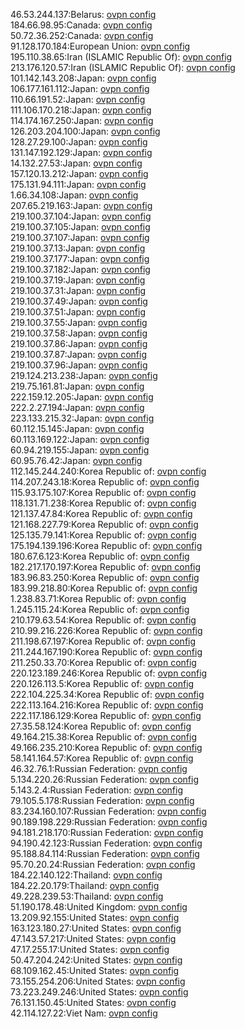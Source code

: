 46.53.244.137:Belarus: [ovpn config](vpn/46_53_244_137.ovpn)  
184.66.98.95:Canada: [ovpn config](vpn/184_66_98_95.ovpn)  
50.72.36.252:Canada: [ovpn config](vpn/50_72_36_252.ovpn)  
91.128.170.184:European Union: [ovpn config](vpn/91_128_170_184.ovpn)  
195.110.38.65:Iran (ISLAMIC Republic Of): [ovpn config](vpn/195_110_38_65.ovpn)  
213.176.120.57:Iran (ISLAMIC Republic Of): [ovpn config](vpn/213_176_120_57.ovpn)  
101.142.143.208:Japan: [ovpn config](vpn/101_142_143_208.ovpn)  
106.177.161.112:Japan: [ovpn config](vpn/106_177_161_112.ovpn)  
110.66.191.52:Japan: [ovpn config](vpn/110_66_191_52.ovpn)  
111.106.170.218:Japan: [ovpn config](vpn/111_106_170_218.ovpn)  
114.174.167.250:Japan: [ovpn config](vpn/114_174_167_250.ovpn)  
126.203.204.100:Japan: [ovpn config](vpn/126_203_204_100.ovpn)  
128.27.29.100:Japan: [ovpn config](vpn/128_27_29_100.ovpn)  
131.147.192.129:Japan: [ovpn config](vpn/131_147_192_129.ovpn)  
14.132.27.53:Japan: [ovpn config](vpn/14_132_27_53.ovpn)  
157.120.13.212:Japan: [ovpn config](vpn/157_120_13_212.ovpn)  
175.131.94.111:Japan: [ovpn config](vpn/175_131_94_111.ovpn)  
1.66.34.108:Japan: [ovpn config](vpn/1_66_34_108.ovpn)  
207.65.219.163:Japan: [ovpn config](vpn/207_65_219_163.ovpn)  
219.100.37.104:Japan: [ovpn config](vpn/219_100_37_104.ovpn)  
219.100.37.105:Japan: [ovpn config](vpn/219_100_37_105.ovpn)  
219.100.37.107:Japan: [ovpn config](vpn/219_100_37_107.ovpn)  
219.100.37.13:Japan: [ovpn config](vpn/219_100_37_13.ovpn)  
219.100.37.177:Japan: [ovpn config](vpn/219_100_37_177.ovpn)  
219.100.37.182:Japan: [ovpn config](vpn/219_100_37_182.ovpn)  
219.100.37.19:Japan: [ovpn config](vpn/219_100_37_19.ovpn)  
219.100.37.31:Japan: [ovpn config](vpn/219_100_37_31.ovpn)  
219.100.37.49:Japan: [ovpn config](vpn/219_100_37_49.ovpn)  
219.100.37.51:Japan: [ovpn config](vpn/219_100_37_51.ovpn)  
219.100.37.55:Japan: [ovpn config](vpn/219_100_37_55.ovpn)  
219.100.37.58:Japan: [ovpn config](vpn/219_100_37_58.ovpn)  
219.100.37.86:Japan: [ovpn config](vpn/219_100_37_86.ovpn)  
219.100.37.87:Japan: [ovpn config](vpn/219_100_37_87.ovpn)  
219.100.37.96:Japan: [ovpn config](vpn/219_100_37_96.ovpn)  
219.124.213.238:Japan: [ovpn config](vpn/219_124_213_238.ovpn)  
219.75.161.81:Japan: [ovpn config](vpn/219_75_161_81.ovpn)  
222.159.12.205:Japan: [ovpn config](vpn/222_159_12_205.ovpn)  
222.2.27.194:Japan: [ovpn config](vpn/222_2_27_194.ovpn)  
223.133.215.32:Japan: [ovpn config](vpn/223_133_215_32.ovpn)  
60.112.15.145:Japan: [ovpn config](vpn/60_112_15_145.ovpn)  
60.113.169.122:Japan: [ovpn config](vpn/60_113_169_122.ovpn)  
60.94.219.155:Japan: [ovpn config](vpn/60_94_219_155.ovpn)  
60.95.76.42:Japan: [ovpn config](vpn/60_95_76_42.ovpn)  
112.145.244.240:Korea Republic of: [ovpn config](vpn/112_145_244_240.ovpn)  
114.207.243.18:Korea Republic of: [ovpn config](vpn/114_207_243_18.ovpn)  
115.93.175.107:Korea Republic of: [ovpn config](vpn/115_93_175_107.ovpn)  
118.131.71.238:Korea Republic of: [ovpn config](vpn/118_131_71_238.ovpn)  
121.137.47.84:Korea Republic of: [ovpn config](vpn/121_137_47_84.ovpn)  
121.168.227.79:Korea Republic of: [ovpn config](vpn/121_168_227_79.ovpn)  
125.135.79.141:Korea Republic of: [ovpn config](vpn/125_135_79_141.ovpn)  
175.194.139.196:Korea Republic of: [ovpn config](vpn/175_194_139_196.ovpn)  
180.67.6.123:Korea Republic of: [ovpn config](vpn/180_67_6_123.ovpn)  
182.217.170.197:Korea Republic of: [ovpn config](vpn/182_217_170_197.ovpn)  
183.96.83.250:Korea Republic of: [ovpn config](vpn/183_96_83_250.ovpn)  
183.99.218.80:Korea Republic of: [ovpn config](vpn/183_99_218_80.ovpn)  
1.238.83.71:Korea Republic of: [ovpn config](vpn/1_238_83_71.ovpn)  
1.245.115.24:Korea Republic of: [ovpn config](vpn/1_245_115_24.ovpn)  
210.179.63.54:Korea Republic of: [ovpn config](vpn/210_179_63_54.ovpn)  
210.99.216.226:Korea Republic of: [ovpn config](vpn/210_99_216_226.ovpn)  
211.198.67.197:Korea Republic of: [ovpn config](vpn/211_198_67_197.ovpn)  
211.244.167.190:Korea Republic of: [ovpn config](vpn/211_244_167_190.ovpn)  
211.250.33.70:Korea Republic of: [ovpn config](vpn/211_250_33_70.ovpn)  
220.123.189.246:Korea Republic of: [ovpn config](vpn/220_123_189_246.ovpn)  
220.126.113.5:Korea Republic of: [ovpn config](vpn/220_126_113_5.ovpn)  
222.104.225.34:Korea Republic of: [ovpn config](vpn/222_104_225_34.ovpn)  
222.113.164.216:Korea Republic of: [ovpn config](vpn/222_113_164_216.ovpn)  
222.117.186.129:Korea Republic of: [ovpn config](vpn/222_117_186_129.ovpn)  
27.35.58.124:Korea Republic of: [ovpn config](vpn/27_35_58_124.ovpn)  
49.164.215.38:Korea Republic of: [ovpn config](vpn/49_164_215_38.ovpn)  
49.166.235.210:Korea Republic of: [ovpn config](vpn/49_166_235_210.ovpn)  
58.141.164.57:Korea Republic of: [ovpn config](vpn/58_141_164_57.ovpn)  
46.32.76.1:Russian Federation: [ovpn config](vpn/46_32_76_1.ovpn)  
5.134.220.26:Russian Federation: [ovpn config](vpn/5_134_220_26.ovpn)  
5.143.2.4:Russian Federation: [ovpn config](vpn/5_143_2_4.ovpn)  
79.105.5.178:Russian Federation: [ovpn config](vpn/79_105_5_178.ovpn)  
83.234.160.107:Russian Federation: [ovpn config](vpn/83_234_160_107.ovpn)  
90.189.198.229:Russian Federation: [ovpn config](vpn/90_189_198_229.ovpn)  
94.181.218.170:Russian Federation: [ovpn config](vpn/94_181_218_170.ovpn)  
94.190.42.123:Russian Federation: [ovpn config](vpn/94_190_42_123.ovpn)  
95.188.84.114:Russian Federation: [ovpn config](vpn/95_188_84_114.ovpn)  
95.70.20.24:Russian Federation: [ovpn config](vpn/95_70_20_24.ovpn)  
184.22.140.122:Thailand: [ovpn config](vpn/184_22_140_122.ovpn)  
184.22.20.179:Thailand: [ovpn config](vpn/184_22_20_179.ovpn)  
49.228.239.53:Thailand: [ovpn config](vpn/49_228_239_53.ovpn)  
51.190.178.48:United Kingdom: [ovpn config](vpn/51_190_178_48.ovpn)  
13.209.92.155:United States: [ovpn config](vpn/13_209_92_155.ovpn)  
163.123.180.27:United States: [ovpn config](vpn/163_123_180_27.ovpn)  
47.143.57.217:United States: [ovpn config](vpn/47_143_57_217.ovpn)  
47.17.255.17:United States: [ovpn config](vpn/47_17_255_17.ovpn)  
50.47.204.242:United States: [ovpn config](vpn/50_47_204_242.ovpn)  
68.109.162.45:United States: [ovpn config](vpn/68_109_162_45.ovpn)  
73.155.254.206:United States: [ovpn config](vpn/73_155_254_206.ovpn)  
73.223.249.246:United States: [ovpn config](vpn/73_223_249_246.ovpn)  
76.131.150.45:United States: [ovpn config](vpn/76_131_150_45.ovpn)  
42.114.127.22:Viet Nam: [ovpn config](vpn/42_114_127_22.ovpn)  
